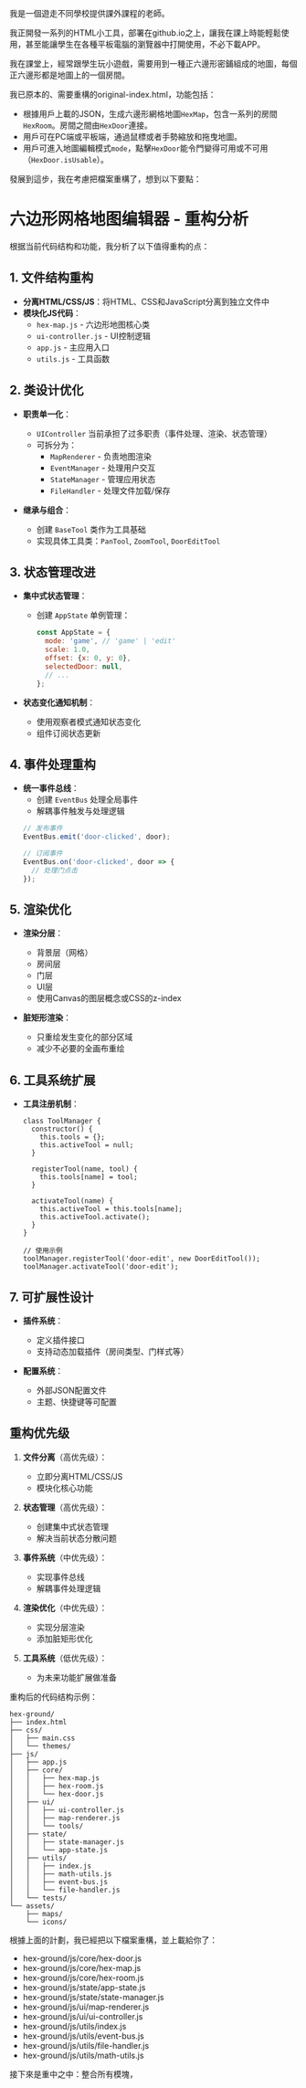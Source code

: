 我是一個遊走不同學校提供課外課程的老師。

我正開發一系列的HTML小工具，部署在github.io之上，讓我在課上時能輕鬆使用，甚至能讓學生在各種平板電腦的瀏覽器中打開使用，不必下載APP。

我在課堂上，經常跟學生玩小遊戲，需要用到一種正六邊形密鋪組成的地圖，每個正六邊形都是地圖上的一個房間。

我已原本的、需要重構的original-index.html，功能包括：

- 根據用戶上載的JSON，生成六邊形網格地圖`HexMap`，包含一系列的房間`HexRoom`。房間之間由`HexDoor`連接。
- 用戶可在PC端或平板端，通過鼠標或者手勢縮放和拖曳地圖。
- 用戶可進入地圖編輯模式`mode`，點擊`HexDoor`能令門變得可用或不可用（`HexDoor.isUsable`）。

發展到這步，我在考慮把檔案重構了，想到以下要點：

# 六边形网格地图编辑器 - 重构分析

根据当前代码结构和功能，我分析了以下值得重构的点：

## 1. 文件结构重构
- **分离HTML/CSS/JS**：将HTML、CSS和JavaScript分离到独立文件中
- **模块化JS代码**：
  - `hex-map.js` - 六边形地图核心类
  - `ui-controller.js` - UI控制逻辑
  - `app.js` - 主应用入口
  - `utils.js` - 工具函数

## 2. 类设计优化
- **职责单一化**：
  - `UIController` 当前承担了过多职责（事件处理、渲染、状态管理）
  - 可拆分为：
    - `MapRenderer` - 负责地图渲染
    - `EventManager` - 处理用户交互
    - `StateManager` - 管理应用状态
    - `FileHandler` - 处理文件加载/保存

- **继承与组合**：
  - 创建 `BaseTool` 类作为工具基础
  - 实现具体工具类：`PanTool`, `ZoomTool`, `DoorEditTool`

## 3. 状态管理改进
- **集中式状态管理**：
  - 创建 `AppState` 单例管理：
    ```javascript
    const AppState = {
      mode: 'game', // 'game' | 'edit'
      scale: 1.0,
      offset: {x: 0, y: 0},
      selectedDoor: null,
      // ...
    };
    ```

- **状态变化通知机制**：
  - 使用观察者模式通知状态变化
  - 组件订阅状态更新

## 4. 事件处理重构
- **统一事件总线**：
  - 创建 `EventBus` 处理全局事件
  - 解耦事件触发与处理逻辑
  ```javascript
  // 发布事件
  EventBus.emit('door-clicked', door);
  
  // 订阅事件
  EventBus.on('door-clicked', door => {
    // 处理门点击
  });
  ```

## 5. 渲染优化
- **渲染分层**：
  - 背景层（网格）
  - 房间层
  - 门层
  - UI层
  - 使用Canvas的图层概念或CSS的z-index

- **脏矩形渲染**：
  - 只重绘发生变化的部分区域
  - 减少不必要的全画布重绘

## 6. 工具系统扩展
- **工具注册机制**：

  ```
  class ToolManager {
    constructor() {
      this.tools = {};
      this.activeTool = null;
    }
    
    registerTool(name, tool) {
      this.tools[name] = tool;
    }
    
    activateTool(name) {
      this.activeTool = this.tools[name];
      this.activeTool.activate();
    }
  }

  // 使用示例
  toolManager.registerTool('door-edit', new DoorEditTool());
  toolManager.activateTool('door-edit');
  ```

## 7. 可扩展性设计
- **插件系统**：
  - 定义插件接口
  - 支持动态加载插件（房间类型、门样式等）
  
- **配置系统**：
  - 外部JSON配置文件
  - 主题、快捷键等可配置

## 重构优先级

1. **文件分离**（高优先级）：
   - 立即分离HTML/CSS/JS
   - 模块化核心功能

2. **状态管理**（高优先级）：
   - 创建集中式状态管理
   - 解决当前状态分散问题

3. **事件系统**（中优先级）：
   - 实现事件总线
   - 解耦事件处理逻辑

4. **渲染优化**（中优先级）：
   - 实现分层渲染
   - 添加脏矩形优化

5. **工具系统**（低优先级）：
   - 为未来功能扩展做准备

重构后的代码结构示例：
```
hex-ground/
├── index.html
├── css/
│   ├── main.css
│   └── themes/
├── js/
│   ├── app.js
│   ├── core/
│   │   ├── hex-map.js
│   │   ├── hex-room.js
│   │   └── hex-door.js
│   ├── ui/
│   │   ├── ui-controller.js
│   │   ├── map-renderer.js
│   │   └── tools/
│   ├── state/
│   │   ├── state-manager.js
│   │   └── app-state.js
│   ├── utils/
│   │   ├── index.js
│   │   ├── math-utils.js
│   │   ├── event-bus.js
│   │   └── file-handler.js
│   └── tests/
└── assets/
    ├── maps/
    └── icons/
```

根據上面的計劃，我已經把以下檔案重構，並上載給你了：

- hex-ground/js/core/hex-door.js
- hex-ground/js/core/hex-map.js
- hex-ground/js/core/hex-room.js
- hex-ground/js/state/app-state.js
- hex-ground/js/state/state-manager.js
- hex-ground/js/ui/map-renderer.js
- hex-ground/js/ui/ui-controller.js
- hex-ground/js/utils/index.js
- hex-ground/js/utils/event-bus.js
- hex-ground/js/utils/file-handler.js
- hex-ground/js/utils/math-utils.js

接下來是重中之中：整合所有模塊，